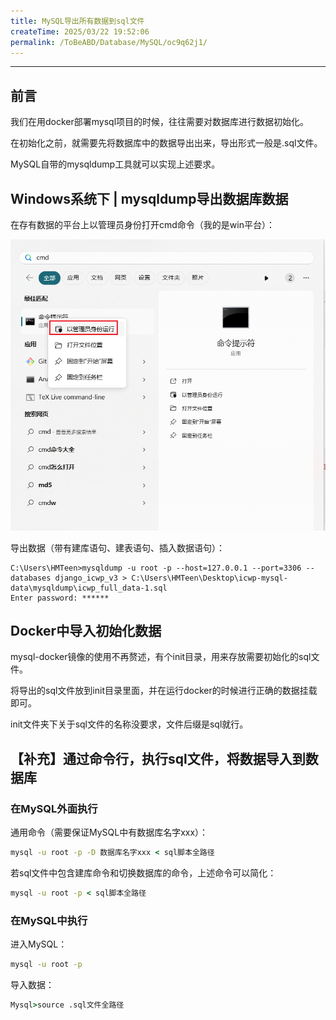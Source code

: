 ```yaml
---
title: MySQL导出所有数据到sql文件
createTime: 2025/03/22 19:52:06
permalink: /ToBeABD/Database/MySQL/oc9q62j1/
---
```

---

## 前言

我们在用docker部署mysql项目的时候，往往需要对数据库进行数据初始化。

在初始化之前，就需要先将数据库中的数据导出出来，导出形式一般是.sql文件。

MySQL自带的mysqldump工具就可以实现上述要求。

## Windows系统下 | mysqldump导出数据库数据

在存有数据的平台上以管理员身份打开cmd命令（我的是win平台）：

![fc47a217b39609d711f3b5b1995e8dac](./assets/fc47a217b39609d711f3b5b1995e8dac.png)

导出数据（带有建库语句、建表语句、插入数据语句）：

```
C:\Users\HMTeen>mysqldump -u root -p --host=127.0.0.1 --port=3306 --databases django_icwp_v3 > C:\Users\HMTeen\Desktop\icwp-mysql-data\mysqldump\icwp_full_data-1.sql
Enter password: ******
```

## Docker中导入初始化数据

mysql-docker镜像的使用不再赘述，有个init目录，用来存放需要初始化的sql文件。

将导出的sql文件放到init目录里面，并在运行docker的时候进行正确的数据挂载即可。

init文件夹下关于sql文件的名称没要求，文件后缀是sql就行。

## 【补充】通过命令行，执行sql文件，将数据导入到数据库

### 在MySQL外面执行

通用命令（需要保证MySQL中有数据库名字xxx）：

```cmd
mysql -u root -p -D 数据库名字xxx < sql脚本全路径
```

若sql文件中包含建库命令和切换数据库的命令，上述命令可以简化：

```cmd
mysql -u root -p < sql脚本全路径
```

### 在MySQL中执行

进入MySQL：

```cmd
mysql -u root -p
```

导入数据：

```cmd
Mysql>source .sql文件全路径
```
